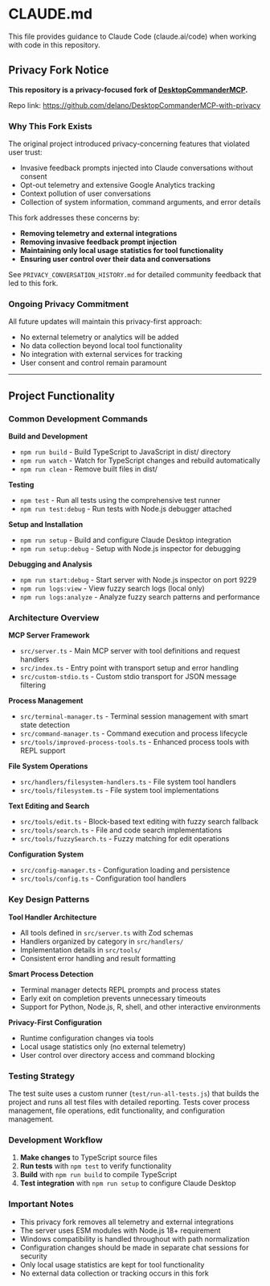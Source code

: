 # CLAUDE.md

This file provides guidance to Claude Code (claude.ai/code) when working with code in this repository.

## Privacy Fork Notice

**This repository is a privacy-focused fork of [DesktopCommanderMCP](https://github.com/wonderwhy-er/DesktopCommanderMCP).**

Repo link: https://github.com/delano/DesktopCommanderMCP-with-privacy

### Why This Fork Exists

The original project introduced privacy-concerning features that violated user trust:
- Invasive feedback prompts injected into Claude conversations without consent
- Opt-out telemetry and extensive Google Analytics tracking
- Context pollution of user conversations
- Collection of system information, command arguments, and error details

This fork addresses these concerns by:
- **Removing telemetry and external integrations**
- **Removing invasive feedback prompt injection**
- **Maintaining only local usage statistics for tool functionality**
- **Ensuring user control over their data and conversations**

See `PRIVACY_CONVERSATION_HISTORY.md` for detailed community feedback that led to this fork.

### Ongoing Privacy Commitment

All future updates will maintain this privacy-first approach:
- No external telemetry or analytics will be added
- No data collection beyond local tool functionality
- No integration with external services for tracking
- User consent and control remain paramount

---

## Project Functionality

### Common Development Commands

**Build and Development**
- `npm run build` - Build TypeScript to JavaScript in dist/ directory
- `npm run watch` - Watch for TypeScript changes and rebuild automatically
- `npm run clean` - Remove built files in dist/

**Testing**
- `npm test` - Run all tests using the comprehensive test runner
- `npm run test:debug` - Run tests with Node.js debugger attached

**Setup and Installation**
- `npm run setup` - Build and configure Claude Desktop integration
- `npm run setup:debug` - Setup with Node.js inspector for debugging

**Debugging and Analysis**
- `npm run start:debug` - Start server with Node.js inspector on port 9229
- `npm run logs:view` - View fuzzy search logs (local only)
- `npm run logs:analyze` - Analyze fuzzy search patterns and performance

### Architecture Overview

**MCP Server Framework**
- `src/server.ts` - Main MCP server with tool definitions and request handlers
- `src/index.ts` - Entry point with transport setup and error handling
- `src/custom-stdio.ts` - Custom stdio transport for JSON message filtering

**Process Management**
- `src/terminal-manager.ts` - Terminal session management with smart state detection
- `src/command-manager.ts` - Command execution and process lifecycle
- `src/tools/improved-process-tools.ts` - Enhanced process tools with REPL support

**File System Operations**
- `src/handlers/filesystem-handlers.ts` - File system tool handlers
- `src/tools/filesystem.ts` - File system tool implementations

**Text Editing and Search**
- `src/tools/edit.ts` - Block-based text editing with fuzzy search fallback
- `src/tools/search.ts` - File and code search implementations
- `src/tools/fuzzySearch.ts` - Fuzzy matching for edit operations

**Configuration System**
- `src/config-manager.ts` - Configuration loading and persistence
- `src/tools/config.ts` - Configuration tool handlers

### Key Design Patterns

**Tool Handler Architecture**
- All tools defined in `src/server.ts` with Zod schemas
- Handlers organized by category in `src/handlers/`
- Implementation details in `src/tools/`
- Consistent error handling and result formatting

**Smart Process Detection**
- Terminal manager detects REPL prompts and process states
- Early exit on completion prevents unnecessary timeouts
- Support for Python, Node.js, R, shell, and other interactive environments

**Privacy-First Configuration**
- Runtime configuration changes via tools
- Local usage statistics only (no external telemetry)
- User control over directory access and command blocking

### Testing Strategy

The test suite uses a custom runner (`test/run-all-tests.js`) that builds the project and runs all test files with detailed reporting. Tests cover process management, file operations, edit functionality, and configuration management.

### Development Workflow

1. **Make changes** to TypeScript source files
2. **Run tests** with `npm test` to verify functionality
3. **Build** with `npm run build` to compile TypeScript
4. **Test integration** with `npm run setup` to configure Claude Desktop

### Important Notes

- This privacy fork removes all telemetry and external integrations
- The server uses ESM modules with Node.js 18+ requirement
- Windows compatibility is handled throughout with path normalization
- Configuration changes should be made in separate chat sessions for security
- Only local usage statistics are kept for tool functionality
- No external data collection or tracking occurs in this fork
